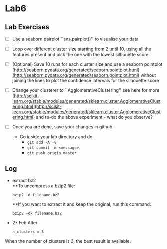 # Lab6


## Lab Exercises 

- [ ] Use a seaborn pairplot ``sns.pairplot()'' to visualise your data
- [ ] Loop over different cluster size starting from 2 until 10, using all the features present and pick the one with the lowest silhouette score
- [ ] (Optional) Save 10 runs for each cluster size and use a seaborn pointplot [http://seaborn.pydata.org/generated/seaborn.pointplot.html](http://seaborn.pydata.org/generated/seaborn.pointplot.html) without joining the lines 
to plot the confidence intervals for the silhouette score
- [ ] Change your clusterer to ``AgglomerativeClustering'' see here for more [http://scikit-learn.org/stable/modules/generated/sklearn.cluster.AgglomerativeClustering.html](http://scikit-learn.org/stable/modules/generated/sklearn.cluster.AgglomerativeClustering.html) and re-do the above experiment - what do you observe?

- [ ] Once you are done, save your changes in github
	* Go inside your lab directory and do 
      * ``git add -A -v``
      * ``git commit -m <message>``
      * ``git push origin master``
  
## Log

* extract bz2  
  **To uncompress a bzip2 file:
      
      bzip2 -d filename.bz2  
  **If you want to extract it and keep the original, run this command:  
              
      bzip2 -dk filename.bz2  
      
* 27 Feb Alter  
	```
	n_clusters = 3
	```
When the number of clusters is 3, the best result is available.  
